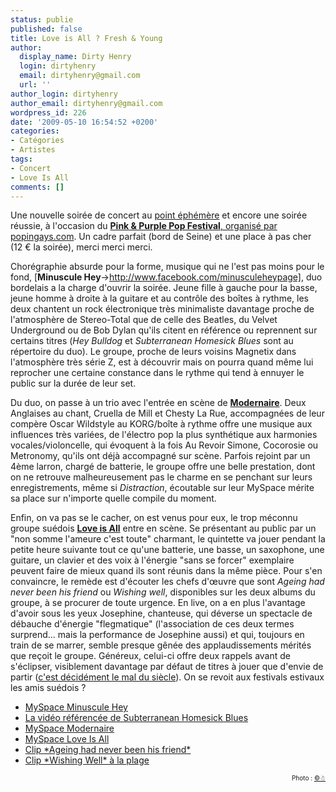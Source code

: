 ```yaml
---
status: publie
published: false
title: Love is All ? Fresh & Young
author:
  display_name: Dirty Henry
  login: dirtyhenry
  email: dirtyhenry@gmail.com
  url: ''
author_login: dirtyhenry
author_email: dirtyhenry@gmail.com
wordpress_id: 226
date: '2009-05-10 16:54:52 +0200'
categories:
- Catégories
- Artistes
tags:
- Concert
- Love Is All
comments: []
---
```

Une nouvelle soirée de concert au <a title="Point éphémère" href="http://www.pointephemere.org/" target="_blank">point éphémère</a> et encore une soirée réussie, à l'occasion du <a title="Pink & Purple Pop Festival" href="http://www.popingays.com/article.php?id_article=2079" target="_blank">__Pink & Purple Pop Festival__, organisé par popingays.com</a>. Un cadre parfait (bord de Seine) et une place à pas cher (12 € la soirée), merci merci merci.

Chorégraphie absurde pour la forme, musique qui ne l'est pas moins pour le fond, [__Minuscule Hey__->http://www.facebook.com/minusculeheypage], duo bordelais a la charge d'ouvrir la soirée. Jeune fille à gauche pour la basse, jeune homme à droite à la guitare et au contrôle des boîtes à rythme, les deux chantent un rock électronique très minimaliste davantage proche de l'atmosphère de Stereo-Total que de celle des Beatles, du Velvet Underground ou de Bob Dylan qu'ils citent en référence ou reprennent sur certains titres (*Hey Bulldog* et *Subterranean Homesick Blues* sont au répertoire du duo). Le groupe, proche de leurs voisins Magnetix dans l'atmosphère très série Z, est à découvrir mais on pourra quand même lui reprocher une certaine constance dans le rythme qui tend à ennuyer le public sur la durée de leur set.

Du duo, on passe à un trio avec l'entrée en scène de <a href="http://www.myspace.com/modernairetheband" target="_blank">__Modernaire__</a>. Deux Anglaises au chant, Cruella de Mill et Chesty La Rue, accompagnées de leur compère Oscar Wildstyle au KORG/boîte à rythme offre une musique aux influences très variées, de l'électro pop la plus synthétique aux harmonies vocales/violoncelle, qui évoquent à la fois Au Revoir Simone, Cocorosie ou Metronomy, qu'ils ont déjà accompagné sur scène. Parfois rejoint par un 4ème larron, chargé de batterie, le groupe offre une belle prestation, dont on ne retrouve malheureusement pas le charme en se penchant sur leurs enregistrements, même si *Distraction*, écoutable sur leur MySpace mérite sa place sur n'importe quelle compile du moment.

Enfin, on va pas se le cacher, on est venus pour eux, le trop méconnu groupe suédois <a href="http://myspace.com/loveisall8" target="_blank">__Love is All__</a> entre en scène. Se présentant au public par un "non somme l'ameure c'est toute" charmant, le quintette va jouer pendant la petite heure suivante tout ce qu'une batterie, une basse, un saxophone, une guitare, un clavier et des voix à l'énergie "sans se forcer" exemplaire peuvent faire de mieux quand ils sont réunis dans la même pièce. Pour s'en convaincre, le remède est d'écouter les chefs d'œuvre que sont *Ageing had never been his friend* ou *Wishing well*, disponibles sur les deux albums du groupe, à se procurer de toute urgence. En live, on a en plus l'avantage d'avoir sous les yeux Josephine, chanteuse, qui déverse un spectacle de débauche d'énergie "flegmatique" (l'association de ces deux termes surprend... mais la performance de Josephine aussi) et qui, toujours en train de se marrer, semble presque gênée des applaudissements mérités que reçoit le groupe. Généreux, celui-ci offre deux rappels avant de s'éclipser, visiblement davantage par défaut de titres à jouer que d'envie de partir (<a href="http://deadrooster.free.fr/blog/?p=155" target="_self">c'est décidément le mal du siècle</a>). On se revoit aux festivals estivaux les amis suédois ?

<ul>
	<li><a href="http://www.myspace.com/minusculehey" target="_blank">MySpace Minuscule Hey </a></li>
	<li><a href="http://www.youtube.com/watch?v=__-RVRoGgLM" target="_blank">La vidéo référencée de Subterranean Homesick Blues</a></li>
	<li><a href="http://www.myspace.com/modernairetheband" target="_blank">MySpace Modernaire</a></li>
	<li><a href="http://www.myspace.com/loveisall8" target="_blank">MySpace Love Is All</a></li>
	<li><a href="http://www.youtube.com/watch?v=3jRWa-6qX5M" target="_blank">Clip *Ageing had never been his friend*</a></li>
	<li><a href="http://www.youtube.com/watch?v=wPciRpw3oCg" target="_blank">Clip *Wishing Well* à la plage</a></li>

</ul>
<p style="font-size: 10px; padding-top: 0px; margin-top: 0px; margin-bottom: 0px" align="right">Photo : <a href="http://www.flickr.com/photos/cv47al/">©☃</a></p>
